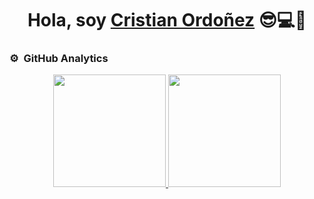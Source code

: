 <div align="center">
<h1 align="center">Hola, soy <a href="https://aristi.dev">Cristian Ordoñez</a> 😎💻👋</h1>
</div>


### ⚙️ &nbsp;GitHub Analytics

<p align="center">
<a href="https://github.com/cristianordonezdev">
  <img height="180em" src="https://github-readme-stats-eight-theta.vercel.app/api?username=ArisGuimera&show_icons=true&theme=algolia&include_all_commits=true&count_private=true"/>
  <img height="180em" src="https://github-readme-stats-eight-theta.vercel.app/api/top-langs/?username=ArisGuimera&layout=compact&langs_count=8&theme=algolia"/>
</a>
</p>
